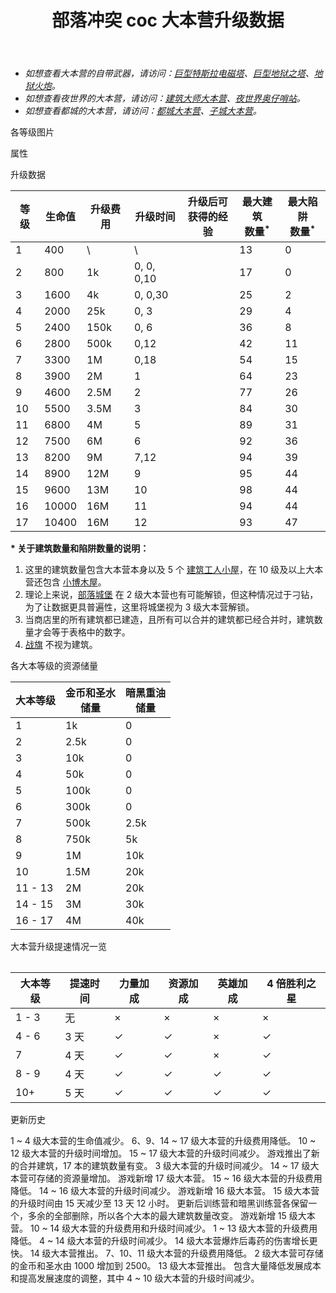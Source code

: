 ﻿---
title: "部落冲突 coc 大本营升级数据"
navTitle: "大本营"
shownTitle: "大本营"
description: "大本营是村庄的核心。升级大本营，可解锁新的防御、建筑、陷阱和更多内容。摧毁敌军大本营，您将赢得战争，并获得一颗星。摧毁敌军 50% 的建筑及其大本营，可赢得第二颗星。如果 100% 全毁敌军建筑，则获得满分三星。"
module: upgrade-home
imgFolder: home_buildings/0400
wiki: https://clashofclans.fandom.com/wiki/Town_Hall
canonical: /upgrade/0400-Town-Hall
---

- *如想查看大本营的自带武器，请访问：[巨型特斯拉电磁塔](/upgrade/030c-Giga-Tesla)、[巨型地狱之塔](/upgrade/030d-Giga-Inferno)、[地狱火炮](/upgrade/0315-Inferno-Artillery)。*
- *如想查看夜世界的大本营，请访问：[建筑大师大本营](/upgrade/1200-Builder-Hall)、[夜世界奥仔哨站](/upgrade/1240-O.T.T.O's-Outpost)。*
- *如想查看都城的大本营，请访问：[都城大本营](/upgrade/2400-Capital-Hall)、[子城大本营](/upgrade/2401-District-Hall)。*

<UnitInfo :folder="$frontmatter.imgFolder" imgSrc="Town_Hall17_5_hd.png" :imgAlt="$frontmatter.navTitle"
    description="大本营是村庄的核心。升级大本营，可解锁新的防御、建筑、陷阱和更多内容。<br>摧毁敌军大本营，您将赢得战争，并获得一颗星。<br>摧毁敌军 50% 的建筑及其大本营，可赢得第二颗星。<br>如果 100% 全毁敌军建筑，则获得满分三星。<br>小心！敌军也会尝试摧毁您的大本营！<br>把大本营建在村庄中心，并在其周围建造城墙、陷阱以及其他防御是最安全的举措。<br>敌军十分狡猾，可能在村庄的任何一侧发起进攻！" />

<SmallTitle>各等级图片</SmallTitle>

<Panel>
    <UnitImgGroup :folder="$frontmatter.imgFolder">
        <UnitImg imgTitle="1 本" imgSrc="Town_Hall1.png" imgHd="Town_Hall1_hd.png" />
        <UnitImg imgTitle="2 本" imgSrc="Town_Hall2.png" imgHd="Town_Hall2_hd.png" />
        <UnitImg imgTitle="3 本" imgSrc="Town_Hall3.png" imgHd="Town_Hall3_hd.png" />
        <UnitImg imgTitle="4 本" imgSrc="Town_Hall4.png" imgHd="Town_Hall4_hd.png" />
        <UnitImg imgTitle="5 本" imgSrc="Town_Hall5.png" imgHd="Town_Hall5_hd.png" />
        <UnitImg imgTitle="6 本" imgSrc="Town_Hall6.png" imgHd="Town_Hall6_hd.png" />
        <UnitImg imgTitle="7 本" imgSrc="Town_Hall7.png" imgHd="Town_Hall7_hd.png" />
        <UnitImg imgTitle="8 本" imgSrc="Town_Hall8.png" imgHd="Town_Hall8_hd.png" />
        <UnitImg imgTitle="9 本" imgSrc="Town_Hall9.png" imgHd="Town_Hall9_hd.png" />
        <UnitImg imgTitle="10 本" imgSrc="Town_Hall10.png" imgHd="Town_Hall10_hd.png" />
        <UnitImg imgTitle="11 本" imgSrc="Town_Hall11.png" imgHd="Town_Hall11_hd.png" />
        <UnitImg imgTitle="12 本 1 星" imgSrc="Town_Hall12_1.png" imgHd="Town_Hall12_1_hd.png" />
        <UnitImg imgTitle="12 本 2 星" imgSrc="Town_Hall12_2.png" imgHd="Town_Hall12_2_hd.png" />
        <UnitImg imgTitle="12 本 3 星" imgSrc="Town_Hall12_3.png" imgHd="Town_Hall12_3_hd.png" />
        <UnitImg imgTitle="12 本 4 星" imgSrc="Town_Hall12_4.png" imgHd="Town_Hall12_4_hd.png" />
        <UnitImg imgTitle="12 本 5 星" imgSrc="Town_Hall12_5.png" imgHd="Town_Hall12_5_hd.png" />
        <UnitImg imgTitle="13 本 1 星" imgSrc="Town_Hall13_1.png" imgHd="Town_Hall13_1_hd.png" />
        <UnitImg imgTitle="13 本 2 星" imgSrc="Town_Hall13_2.png" imgHd="Town_Hall13_2_hd.png" />
        <UnitImg imgTitle="13 本 3 星" imgSrc="Town_Hall13_3.png" imgHd="Town_Hall13_3_hd.png" />
        <UnitImg imgTitle="13 本 4 星" imgSrc="Town_Hall13_4.png" imgHd="Town_Hall13_4_hd.png" />
        <UnitImg imgTitle="13 本 5 星" imgSrc="Town_Hall13_5.png" imgHd="Town_Hall13_5_hd.png" />
        <UnitImg imgTitle="14 本 1 星" imgSrc="Town_Hall14_1.png" imgHd="Town_Hall14_1_hd.png" />
        <UnitImg imgTitle="14 本 2 星" imgSrc="Town_Hall14_2.png" imgHd="Town_Hall14_2_hd.png" />
        <UnitImg imgTitle="14 本 3 星" imgSrc="Town_Hall14_3.png" imgHd="Town_Hall14_3_hd.png" />
        <UnitImg imgTitle="14 本 4 星" imgSrc="Town_Hall14_4.png" imgHd="Town_Hall14_4_hd.png" />
        <UnitImg imgTitle="14 本 5 星" imgSrc="Town_Hall14_5.png" imgHd="Town_Hall14_5_hd.png" />
        <UnitImg imgTitle="15 本 1 星" imgSrc="Town_Hall15_1.png" imgHd="Town_Hall15_1_hd.png" />
        <UnitImg imgTitle="15 本 2 星" imgSrc="Town_Hall15_2.png" imgHd="Town_Hall15_2_hd.png" />
        <UnitImg imgTitle="15 本 3 星" imgSrc="Town_Hall15_3.png" imgHd="Town_Hall15_3_hd.png" />
        <UnitImg imgTitle="15 本 4 星" imgSrc="Town_Hall15_4.png" imgHd="Town_Hall15_4_hd.png" />
        <UnitImg imgTitle="15 本 5 星" imgSrc="Town_Hall15_5.png" imgHd="Town_Hall15_5_hd.png" />
        <UnitImg imgTitle="16 本" imgSrc="Town_Hall16.png" imgHd="Town_Hall16_hd.png" />
        <UnitImg imgTitle="17 本 1 星" imgSrc="Town_Hall17_1.png" imgHd="Town_Hall17_1_hd.png" />
        <UnitImg imgTitle="17 本 2 星" imgSrc="Town_Hall17_2.png" imgHd="Town_Hall17_2_hd.png" />
        <UnitImg imgTitle="17 本 3 星" imgSrc="Town_Hall17_3.png" imgHd="Town_Hall17_3_hd.png" />
        <UnitImg imgTitle="17 本 4 星" imgSrc="Town_Hall17_4.png" imgHd="Town_Hall17_4_hd.png" />
        <UnitImg imgTitle="17 本 5 星" imgSrc="Town_Hall17_5.png" imgHd="Town_Hall17_5_hd.png" />
    </UnitImgGroup>
</Panel>

<SmallTitle>属性</SmallTitle>

<UnitProperties>
    <UnitProperty pKey="占地面积" pValue="4×4" />
    <UnitProperty pKey="判定面积" pValue="3×3" :isJudgeSquare="true" />
</UnitProperties>

<SmallTitle>升级数据</SmallTitle>

<script setup>
const tableExtraInfo1 = [
    {
        "column": 2,
        "type": "cost",
        "gpClass": "building",
        "icon": "Gold"
    },
    {
        "column": 3,
        "type": "time",
        "gpClass": "building"
    },
    {
        "column": 4,
        "type": "exp",
        "icon": "Exp"
    },
];
const tableExtraInfo2 = [
    {
        "column": 1,
        "type": "number",
        "icon": "Gold, Elixir",
        "noGoldPass": true
    },
    {
        "column": 2,
        "type": "number",
        "icon": "Dark_Elixir",
        "noGoldPass": true
    },
];
</script>

<UnitTable :tableExtraInfo="tableExtraInfo1">

| 等级 | 生命值 | 升级费用 |   升级时间  |升级后可<br>获得的经验|最大建筑<br>数量<sup>*</sup>|最大陷阱<br>数量<sup>*</sup>|
| ---- |   ---  |   ---   |     ---    |         ---        |    ---     |     --    |
|   1  |    400 |      \  |      \     |                    |     13     |      0    |
|   2  |    800 |     1k  |  0, 0, 0,10|                    |     17     |      0    |
|   3  |   1600 |     4k  |  0, 0,30   |                    |     25     |      2    |
|   4  |   2000 |    25k  |  0, 3      |                    |     29     |      4    |
|   5  |   2400 |   150k  |  0, 6      |                    |     36     |      8    |
|   6  |   2800 |   500k  |  0,12      |                    |     42     |     11    |
|   7  |   3300 |     1M  |  0,18      |                    |     54     |     15    |
|   8  |   3900 |     2M  |  1         |                    |     64     |     23    |
|   9  |   4600 |   2.5M  |  2         |                    |     77     |     26    |
|  10  |   5500 |   3.5M  |  3         |                    |     84     |     30    |
|  11  |   6800 |     4M  |  5         |                    |     89     |     31    |
|  12  |   7500 |     6M  |  6         |                    |     92     |     36    |
|  13  |   8200 |     9M  |  7,12      |                    |     94     |     39    |
|  14  |   8900 |    12M  |  9         |                    |     95     |     44    |
|  15  |   9600 |    13M  | 10         |                    |     98     |     44    |
|  16  |  10000 |    16M  | 11         |                    |     94     |     44    |
|  17  |  10400 |    16M  | 12         |                    |     93     |     47    |
</UnitTable>

**\* 关于建筑数量和陷阱数量的说明：**

1. 这里的建筑数量包含大本营本身以及 5 个 [建筑工人小屋](/upgrade/0500-Builders-Hut)，在 10 级及以上大本营还包含 [小博木屋](/upgrade/0501-B.O.Bs-Hut)。
2. 理论上来说，[部落城堡](/upgrade/0407-Clan-Castle) 在 2 级大本营也有可能解锁，但这种情况过于刁钻，为了让数据更具普遍性，这里将城堡视为 3 级大本营解锁。
3. 当商店里的所有建筑都已建造，且所有可以合并的建筑都已经合并时，建筑数量才会等于表格中的数字。
4. [战旗](/p/6827) 不视为建筑。

<SmallTitle>各大本等级的资源储量</SmallTitle>

<UnitTable :tableExtraInfo="tableExtraInfo2" maxWidth="500px">

| 大本等级 | 金币和圣水<br>储量 | 暗黑重油<br>储量 |
|   ---   |        ---        |        ---      |
|    1    |          1k       |          0      |
|    2    |        2.5k       |          0      |
|    3    |         10k       |          0      |
|    4    |         50k       |          0      |
|    5    |        100k       |          0      |
|    6    |        300k       |          0      |
|    7    |        500k       |       2.5k      |
|    8    |        750k       |         5k      |
|    9    |          1M       |        10k      |
|   10    |        1.5M       |        20k      |
| 11 - 13 |          2M       |        20k      |
| 14 - 15 |          3M       |        30k      |
| 16 - 17 |          4M       |        40k      |

</UnitTable>

<SmallTitle>大本营升级提速情况一览</SmallTitle>

<Table>

| 大本等级 | 提速时间 | 力量加成 | 资源加成 | 英雄加成  | 4 倍胜利之星 |
|   ---   |    ---   |   ---   |   ---   |   ---    |     ---     |
|  1 - 3  |     无   |    ×    |    ×    |    ×     |      ×      |
|  4 - 6  |   3 天   |    ✓    |    ✓    |    ×     |      ✓      |
|    7    |   4 天   |    ✓    |    ✓    |    ×     |      ✓      |
|  8 - 9  |   4 天   |    ✓    |    ✓    |    ✓     |      ✓      |
|   10+   |   5 天   |    ✓    |    ✓    |    ✓     |      ✓      |
</Table>

<SmallTitle>更新历史</SmallTitle>

<Timeline>
    <TimelineItem date="2025/06/16">
        <TimelineRow>1 ~ 4 级大本营的生命值减少。</TimelineRow>
    </TimelineItem>
    <TimelineItem date="2025/03/24">
        <TimelineRow>6、9、14 ~ 17 级大本营的升级费用降低。</TimelineRow>
        <TimelineRow>10 ~ 12 级大本营的升级时间增加。</TimelineRow>
        <TimelineRow>15 ~ 17 级大本营的升级时间减少。</TimelineRow>
    </TimelineItem>
    <TimelineItem date="2025/02/10">
        <TimelineRow>游戏推出了新的合并建筑，17 本的建筑数量有变。</TimelineRow>
        <TimelineRow>3 级大本营的升级时间减少。</TimelineRow>
        <TimelineRow>14 ~ 17 级大本营可存储的资源量增加。</TimelineRow>
    </TimelineItem>
    <TimelineItem date="2024/11/25">
        <TimelineRow>游戏新增 17 级大本营。</TimelineRow>
        <TimelineRow>15 ~ 16 级大本营的升级费用降低。</TimelineRow>
        <TimelineRow>14 ~ 16 级大本营的升级时间减少。</TimelineRow>
    </TimelineItem>
    <TimelineItem date="2023/12/12">
        <TimelineRow>游戏新增 16 级大本营。</TimelineRow>
        <TimelineRow>15 级大本营的升级时间由 15 天减少至 13 天 12 小时。</TimelineRow>
    </TimelineItem>
    <TimelineItem date="2022/10/10">
        <TimelineRow>更新后训练营和暗黑训练营各保留一个，多余的全部删除，所以各个大本的最大建筑数量改变。</TimelineRow>
        <TimelineRow>游戏新增 15 级大本营。</TimelineRow>
        <TimelineRow>10 ~ 14 级大本营的升级费用和升级时间减少。</TimelineRow>
    </TimelineItem>
    <TimelineItem date="2021/12/09">
        <TimelineRow>1 ~ 13 级大本营的升级费用降低。</TimelineRow>
        <TimelineRow>4 ~ 14 级大本营的升级时间减少。</TimelineRow>
    </TimelineItem>
    <TimelineItem date="2021/04/29">
        <TimelineRow>14 级大本营爆炸后毒药的伤害增长更快。</TimelineRow>
    </TimelineItem>
    <TimelineItem date="2021/04/12">
        <TimelineRow>14 级大本营推出。</TimelineRow>
        <TimelineRow>7、10、11 级大本营的升级费用降低。</TimelineRow>
        <TimelineRow>2 级大本营可存储的金币和圣水由 1000 增加到 2500。</TimelineRow>
    </TimelineItem>
    <TimelineItem date="2019/12/09">
        <TimelineRow>13 级大本营推出。</TimelineRow>
    </TimelineItem>
    <TimelineItem date="2019/04/02">
        <TimelineRow>包含大量降低发展成本和提高发展速度的调整，其中 4 ~ 10 级大本营的升级时间减少。</TimelineRow>
    </TimelineItem>
    <TimelineItem :historyBottom="true" />
</Timeline>